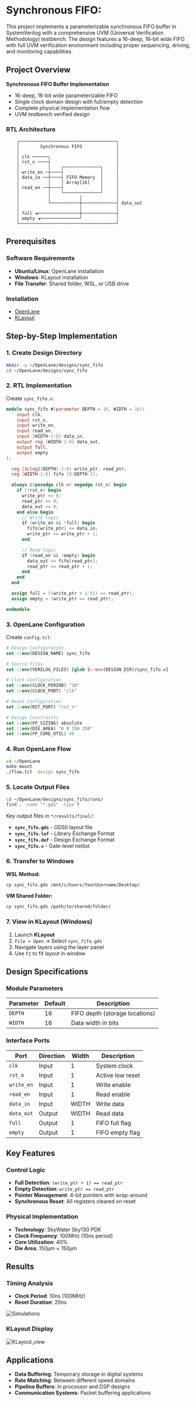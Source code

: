 # Synchronous FIFO:

This project implements a parameterizable synchronous FIFO buffer in SystemVerilog with a comprehensive UVM (Universal Verification Methodology) testbench. The design features a 16-deep, 16-bit wide FIFO with full UVM verification environment including proper sequencing, driving, and monitoring capabilities.

## Project Overview

**Synchronous FIFO Buffer Implementation**
- 16-deep, 16-bit wide parameterizable FIFO
- Single clock domain design with full/empty detection
- Complete physical implementation flow
- UVM testbench verified design

### RTL Architecture
```
    ┌─────────────────────────────────────┐
    │        Synchronous FIFO             │
    │                                     │
    │ clk ──────┐                         │
    │ rst_n ────┤                         │
    │           │    ┌──────────────┐     │
    │ write_en ─┼────┤              │     │
    │ data_in ──┼────┤ FIFO Memory  │     │
    │           │    │ Array[16]    │     │
    │ read_en ──┼────┤              │     │
    │           │    └──────────────┘     │
    │           │           │             │
    │           └───────────┼─────────────┤ data_out
    │                       │             │
    │ full ◄────────────────┼─────────────┤
    │ empty ◄───────────────┘             │
    └─────────────────────────────────────┘
```

## Prerequisites

### Software Requirements
- **Ubuntu/Linux**: OpenLane installation
- **Windows**: KLayout installation
- **File Transfer**: Shared folder, WSL, or USB drive

### Installation
- [OpenLane](https://github.com/The-OpenROAD-Project/OpenLane)
- [KLayout](https://www.klayout.de/build.html)

## Step-by-Step Implementation

### 1. Create Design Directory

```bash
mkdir -p ~/OpenLane/designs/sync_fifo
cd ~/OpenLane/designs/sync_fifo
```

### 2. RTL Implementation

Create `sync_fifo.v`:

```verilog
module sync_fifo #(parameter DEPTH = 16, WIDTH = 16)(
    input clk,
    input rst_n,
    input write_en,
    input read_en,
    input [WIDTH-1:0] data_in,
    output reg [WIDTH-1:0] data_out,
    output full,
    output empty
);

  reg [$clog2(DEPTH)-1:0] write_ptr, read_ptr;
  reg [WIDTH-1:0] fifo [0:DEPTH-1];

  always @(posedge clk or negedge rst_n) begin
    if (!rst_n) begin
      write_ptr <= 0;
      read_ptr <= 0;
      data_out <= 0;
    end else begin
      // Write logic
      if (write_en && !full) begin
        fifo[write_ptr] <= data_in;
        write_ptr <= write_ptr + 1;
      end

      // Read logic
      if (read_en && !empty) begin
        data_out <= fifo[read_ptr];
        read_ptr <= read_ptr + 1;
      end
    end
  end

  assign full = ((write_ptr + 1'b1) == read_ptr);
  assign empty = (write_ptr == read_ptr);

endmodule
```

### 3. OpenLane Configuration

Create `config.tcl`:

```tcl
# Design Configuration
set ::env(DESIGN_NAME) sync_fifo

# Source Files
set ::env(VERILOG_FILES) [glob $::env(DESIGN_DIR)/sync_fifo.v]

# Clock Configuration
set ::env(CLOCK_PERIOD) "10"
set ::env(CLOCK_PORT) "clk"

# Reset Configuration  
set ::env(RST_PORT) "rst_n"

# Design Constraints
set ::env(FP_SIZING) absolute
set ::env(DIE_AREA) "0 0 150 150"
set ::env(FP_CORE_UTIL) 40
```

### 4. Run OpenLane Flow

```bash
cd ~/OpenLane
make mount
./flow.tcl -design sync_fifo
```

### 5. Locate Output Files

```bash
cd ~/OpenLane/designs/sync_fifo/runs/
find . -name "*.gds" -type f
```

Key output files in `*/results/final/`:
- **`sync_fifo.gds`** - GDSII layout file
- **`sync_fifo.lef`** - Library Exchange Format
- **`sync_fifo.def`** - Design Exchange Format  
- **`sync_fifo.v`** - Gate-level netlist

### 6. Transfer to Windows

**WSL Method:**
```bash
cp sync_fifo.gds /mnt/c/Users/YourUsername/Desktop/
```

**VM Shared Folder:**
```bash
cp sync_fifo.gds /path/to/shared/folder/
```

### 7. View in KLayout (Windows)

1. Launch **KLayout**
2. `File > Open` → Select `sync_fifo.gds`
3. Navigate layers using the layer panel
4. Use `F2` to fit layout in window

## Design Specifications

### Module Parameters
| Parameter | Default | Description |
|-----------|---------|-------------|
| `DEPTH` | 16 | FIFO depth (storage locations) |
| `WIDTH` | 16 | Data width in bits |

### Interface Ports
| Port | Direction | Width | Description |
|------|-----------|-------|-------------|
| `clk` | Input | 1 | System clock |
| `rst_n` | Input | 1 | Active low reset |
| `write_en` | Input | 1 | Write enable |
| `read_en` | Input | 1 | Read enable |
| `data_in` | Input | WIDTH | Write data |
| `data_out` | Output | WIDTH | Read data |
| `full` | Output | 1 | FIFO full flag |
| `empty` | Output | 1 | FIFO empty flag |

## Key Features

### Control Logic
- **Full Detection**: `(write_ptr + 1) == read_ptr`
- **Empty Detection**: `write_ptr == read_ptr`  
- **Pointer Management**: 4-bit pointers with wrap-around
- **Synchronous Reset**: All registers cleared on reset

### Physical Implementation
- **Technology**: SkyWater Sky130 PDK
- **Clock Frequency**: 100MHz (10ns period)
- **Core Utilization**: 40%
- **Die Area**: 150μm × 150μm

## Results

### Timing Analysis
- **Clock Period**: 10ns (100MHz)
- **Reset Duration**: 20ns

![Simulations](https://github.com/user-attachments/assets/bcaeb8a6-6eda-434e-aca0-f1d01af5dfa7)
### KLayout Display
![KLayout_view](https://github.com/user-attachments/assets/446027ab-5a73-4461-aa02-026a9b9fa61a)

## Applications

- **Data Buffering**: Temporary storage in digital systems
- **Rate Matching**: Between different speed domains
- **Pipeline Buffers**: In processor and DSP designs
- **Communication Systems**: Packet buffering applications


